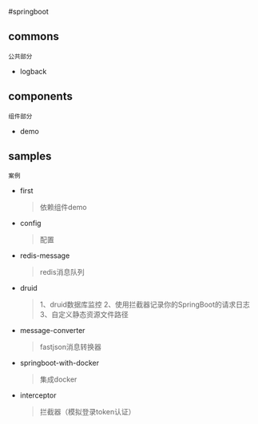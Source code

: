 #springboot

## commons
    公共部分
 
- logback 


## components 
    组件部分
 
- demo

## samples
    案例
 
- first
  
    >依赖组件demo

- config
    
    >配置
    
- redis-message

    >redis消息队列
    
- druid

    >1、druid数据库监控
    2、使用拦截器记录你的SpringBoot的请求日志
    3、自定义静态资源文件路径
- message-converter

    >fastjson消息转换器
    
- springboot-with-docker

    >集成docker
    
- interceptor

    >拦截器（模拟登录token认证）
